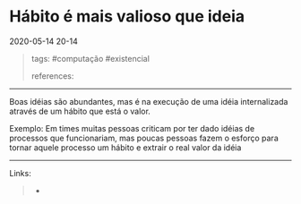# Hábito é mais valioso que ideia

2020-05-14 20-14
> tags: #computação #existencial
>
> references:

---

Boas idéias são abundantes, mas é na execução de uma idéia internalizada através de um hábito que está o valor.

Exemplo: Em times muitas pessoas criticam por ter dado idéias de processos que funcionariam, mas poucas pessoas fazem o esforço para tornar aquele processo um hábito e extrair o real valor da idéia

---

Links:

> -
